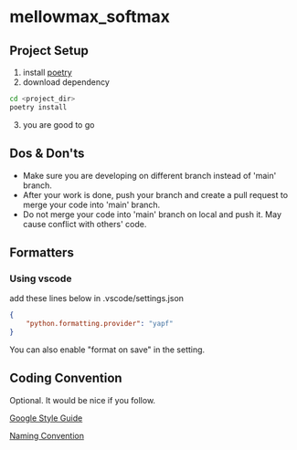 # mellowmax_softmax

## Project Setup

1. install [poetry](https://python-poetry.org/docs/#osx--linux--bashonwindows-install-instructions)
2. download dependency
```bash
cd <project_dir>
poetry install
```
3. you are good to go

## Dos & Don'ts
- Make sure you are developing on different branch instead of 'main' branch.
- After your work is done, push your branch and create a pull request to merge your code into 'main' branch.
- Do not merge your code into 'main' branch on local and push it. May cause conflict with others' code.

## Formatters

### Using vscode

add these lines below in .vscode/settings.json

```json
{
    "python.formatting.provider": "yapf"
}
```

You can also enable "format on save" in the setting.

## Coding Convention
Optional. It would be nice if you follow.

[Google Style Guide](https://google.github.io/styleguide/pyguide.html)

[Naming Convention](https://google.github.io/styleguide/pyguide.html#s3.16-naming)
